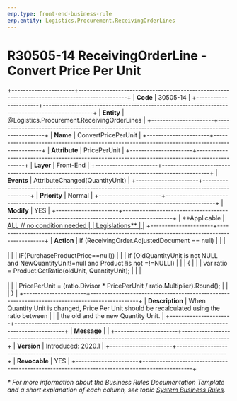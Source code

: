 ```yaml
---
erp.type: front-end-business-rule
erp.entity: Logistics.Procurement.ReceivingOrderLines
---
```


# R30505-14 ReceivingOrderLine - Convert Price Per Unit
+----------------------+-----------------------------------------------------------------------------------------------+
| **Code**             | 30505-14                                                                                      |
+----------------------+-----------------------------------------------------------------------------------------------+
| **Entity**           | @Logistics.Procurement.ReceivingOrderLines                                                    |
+----------------------+-----------------------------------------------------------------------------------------------+
| **Name**             | ConvertPricePerUnit                                                                           |
+----------------------+-----------------------------------------------------------------------------------------------+
| **Attribute**        | PricePerUnit                                                                                  |
+----------------------+-----------------------------------------------------------------------------------------------+
| **Layer**            | Front-End                                                                                     |
+----------------------+-----------------------------------------------------------------------------------------------+
| **Events**           | AttributeChanged(QuantityUnit)                                                                |
+----------------------+-----------------------------------------------------------------------------------------------+
| **Priority**         | Normal                                                                                        |
+----------------------+-----------------------------------------------------------------------------------------------+
| **Modify**           | YES                                                                                           |
+----------------------+-----------------------------------------------------------------------------------------------+
| **Applicable         | [ALL // no condition needed                                                                   |
| Legislations**       | ](xref:applicable-legislations)                                                               |
+----------------------+-----------------------------------------------------------------------------------------------+
| **Action**           | if (ReceivingOrder.AdjustedDocument == null)                                                  |
|                      | <br/><br/>                                                                                    |
|                      | IF(PurchaseProductPrice==null))                                                               |
|                      | if (OldQuantityUnit is not NULL and NewQuantityUnit!=null and Product !is not =!=NULLl)       |
|                      | {                                                                                             |
|                      | var ratio = Product.GetRatio(oldUnit, QuantityUnit);                                          |
|                      | <br/><br/>                                                                                    |
|                      | PricePerUnit = (ratio.Divisor \* PricePerUnit / ratio.Multiplier).Round();                    |
|                      | }                                                                                             |
+----------------------+-----------------------------------------------------------------------------------------------+
| **Description**      | When Quantity Unit is changed, Price Per Unit should be recalculated using the ratio between  |
|                      | the old and the new Quantity Unit.                                                            |
+----------------------+-----------------------------------------------------------------------------------------------+
| **Message**          |                                                                                               |
+----------------------+-----------------------------------------------------------------------------------------------+
| **Version**          | Introduced: 2020.1                                                                            |
+----------------------+-----------------------------------------------------------------------------------------------+
| **Revocable**        | YES                                                                                           |
+----------------------+-----------------------------------------------------------------------------------------------+

*\* For more information about the Business Rules Documentation Template and a short explanation of each column, see
topic [System Business Rules](../templates/template-description-system-business-rules.md).*
